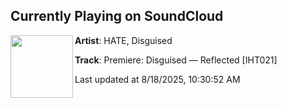 ## Currently Playing on SoundCloud

[<img align="left" width="100" src="https://i1.sndcdn.com/artworks-l7tKzaILyLhX86MD-ISnKFQ-t500x500.jpg">](https://soundcloud.com/hate_music/premiere-disguised-reflected-iht021)

**Artist**: HATE, Disguised  

**Track**: Premiere: Disguised — Reflected [IHT021]

Last updated at 8/18/2025, 10:30:52 AM
